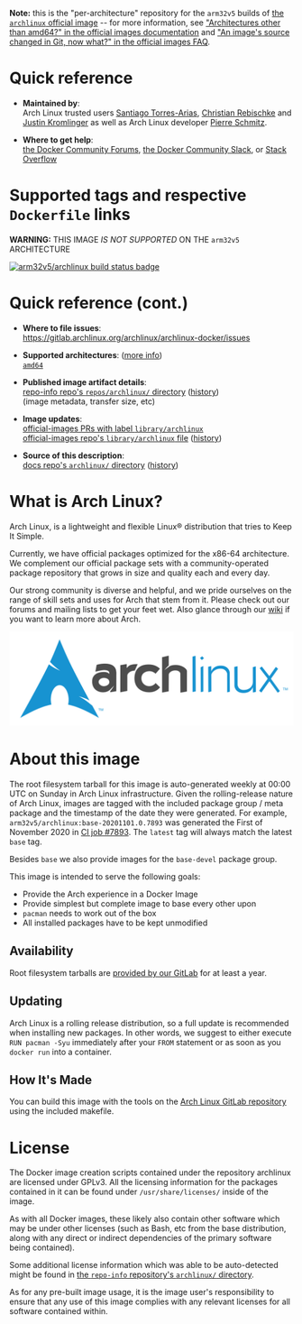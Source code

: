 <!--

********************************************************************************

WARNING:

    DO NOT EDIT "archlinux/README.md"

    IT IS AUTO-GENERATED

    (from the other files in "archlinux/" combined with a set of templates)

********************************************************************************

-->

**Note:** this is the "per-architecture" repository for the `arm32v5` builds of [the `archlinux` official image](https://hub.docker.com/_/archlinux) -- for more information, see ["Architectures other than amd64?" in the official images documentation](https://github.com/docker-library/official-images#architectures-other-than-amd64) and ["An image's source changed in Git, now what?" in the official images FAQ](https://github.com/docker-library/faq#an-images-source-changed-in-git-now-what).

# Quick reference

-	**Maintained by**:  
	Arch Linux trusted users [Santiago Torres-Arias](https://www.archlinux.org/people/trusted-users/#sangy), [Christian Rebischke](https://www.archlinux.org/people/trusted-users/#shibumi) and [Justin Kromlinger](https://www.archlinux.org/people/trusted-users/#hashworks) as well as Arch Linux developer [Pierre Schmitz](https://www.archlinux.org/people/developers/#pierre).

-	**Where to get help**:  
	[the Docker Community Forums](https://forums.docker.com/), [the Docker Community Slack](https://dockr.ly/slack), or [Stack Overflow](https://stackoverflow.com/search?tab=newest&q=docker)

# Supported tags and respective `Dockerfile` links

**WARNING:** THIS IMAGE *IS NOT SUPPORTED* ON THE `arm32v5` ARCHITECTURE

[![arm32v5/archlinux build status badge](https://img.shields.io/jenkins/s/https/doi-janky.infosiftr.net/job/multiarch/job/arm32v5/job/archlinux.svg?label=arm32v5/archlinux%20%20build%20job)](https://doi-janky.infosiftr.net/job/multiarch/job/arm32v5/job/archlinux/)

# Quick reference (cont.)

-	**Where to file issues**:  
	https://gitlab.archlinux.org/archlinux/archlinux-docker/issues

-	**Supported architectures**: ([more info](https://github.com/docker-library/official-images#architectures-other-than-amd64))  
	[`amd64`](https://hub.docker.com/r/amd64/archlinux/)

-	**Published image artifact details**:  
	[repo-info repo's `repos/archlinux/` directory](https://github.com/docker-library/repo-info/blob/master/repos/archlinux) ([history](https://github.com/docker-library/repo-info/commits/master/repos/archlinux))  
	(image metadata, transfer size, etc)

-	**Image updates**:  
	[official-images PRs with label `library/archlinux`](https://github.com/docker-library/official-images/pulls?q=label%3Alibrary%2Farchlinux)  
	[official-images repo's `library/archlinux` file](https://github.com/docker-library/official-images/blob/master/library/archlinux) ([history](https://github.com/docker-library/official-images/commits/master/library/archlinux))

-	**Source of this description**:  
	[docs repo's `archlinux/` directory](https://github.com/docker-library/docs/tree/master/archlinux) ([history](https://github.com/docker-library/docs/commits/master/archlinux))

# What is Arch Linux?

Arch Linux, is a lightweight and flexible Linux® distribution that tries to Keep It Simple.

Currently, we have official packages optimized for the x86-64 architecture. We complement our official package sets with a community-operated package repository that grows in size and quality each and every day.

Our strong community is diverse and helpful, and we pride ourselves on the range of skill sets and uses for Arch that stem from it. Please check out our forums and mailing lists to get your feet wet. Also glance through our [wiki](https://wiki.archlinux.org) if you want to learn more about Arch.

![logo](https://raw.githubusercontent.com/docker-library/docs/ccacad8fa355ebf38dcfd8c216855ab55f981f17/archlinux/logo.png)

# About this image

The root filesystem tarball for this image is auto-generated weekly at 00:00 UTC on Sunday in Arch Linux infrastructure. Given the rolling-release nature of Arch Linux, images are tagged with the included package group / meta package and the timestamp of the date they were generated. For example, `arm32v5/archlinux:base-20201101.0.7893` was generated the First of November 2020 in [CI job #7893](https://gitlab.archlinux.org/archlinux/archlinux-docker/-/jobs/7893). The `latest` tag will always match the latest `base` tag.

Besides `base` we also provide images for the `base-devel` package group.

This image is intended to serve the following goals:

-	Provide the Arch experience in a Docker Image
-	Provide simplest but complete image to base every other upon
-	`pacman` needs to work out of the box
-	All installed packages have to be kept unmodified

## Availability

Root filesystem tarballs are [provided by our GitLab](https://gitlab.archlinux.org/archlinux/archlinux-docker/-/releases) for at least a year.

## Updating

Arch Linux is a rolling release distribution, so a full update is recommended when installing new packages. In other words, we suggest to either execute `RUN pacman -Syu` immediately after your `FROM` statement or as soon as you `docker run` into a container.

## How It's Made

You can build this image with the tools on the [Arch Linux GitLab repository](https://gitlab.archlinux.org/archlinux/archlinux-docker) using the included makefile.

# License

The Docker image creation scripts contained under the repository archlinux are licensed under GPLv3. All the licensing information for the packages contained in it can be found under `/usr/share/licenses/` inside of the image.

As with all Docker images, these likely also contain other software which may be under other licenses (such as Bash, etc from the base distribution, along with any direct or indirect dependencies of the primary software being contained).

Some additional license information which was able to be auto-detected might be found in [the `repo-info` repository's `archlinux/` directory](https://github.com/docker-library/repo-info/tree/master/repos/archlinux).

As for any pre-built image usage, it is the image user's responsibility to ensure that any use of this image complies with any relevant licenses for all software contained within.

